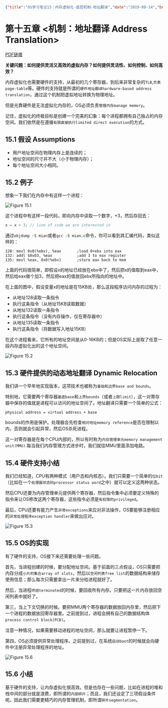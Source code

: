 ```json lw-blog-meta
{"title":"OS学习笔记15：内存虚拟化-底层机制-地址翻译","date":"2019-08-14","brev":"与CPU虚拟化一样，内存虚拟化也需要硬件的支持来达到理想的效率。","tags":["OS"],"path":"blog/2019/190814-OS学习笔记-15.md"}
```



# 第十五章 <机制：地址翻译 Address Translation>

[PDF链接](http://pages.cs.wisc.edu/~remzi/OSTEP/vm-mechanism.pdf)

**关键问题：如何提供灵活又高效的虚拟内存？如何提供灵活性、如何控制、如何高效？**

内存虚拟化也需要硬件的支持，从最初的几个寄存器，到后来非常复杂的`TLB`,`页表page-table`等。硬件的支持就是所谓的`硬件地址翻译hardware-based address translation`，通过这个机制把虚拟地址转换为物理地址。

但是光靠硬件是无法虚拟化内存的，OS必须负责`管理内存manage memory`。

记住，虚拟化的终极目标是创建一个完美的幻象：每个进程都拥有自己独占的内存空间。我们依然是在遵循`有限直接执行limited direct execution`的方式。

## 15.1 假设 Assumptions

- 用户地址空间在物理内存上是连续的；
- 地址空间的尺寸并不大（小于物理内存）；
- 每个地址空间大小相同。

## 15.2 例子

想象一下我们在内存中有这样一个进程：

![Figure 15.1](https://raw.githubusercontent.com/Saodd/Saodd.github.io.backup-Jun2020/master/static/blog/2019-08-14-Fig-15-1.png)

这个进程中有这样一段代码，即向内存中读取一个数字，+3，然后存回去：

```c
x = x + 3; // line of code we are interested in
```

通过`objdump -S mian`或者`gcc -S mian.c`命令，你可以看到其汇编代码，类似这样的：

```x86asm
128: movl 0x0(%ebx), %eax       ;load 0+ebx into eax
132: addl $0x03, %eax           ;add 3 to eax register
135: movl %eax, 0x0(%ebx)       ;store eax back to mem
```

上面的代码很简单，即假设x的地址已经放在ebx中了，然后把x的值取到eax中，然后给eax做个加3，然后把eax的值放回ebx所指向的地址中。

在上面的图中，假设变量x的地址是在15KB处，那么这段程序访问内存的过程为：

- 从地址128读取一条指令
- 执行这条指令（从地址15KB读取数据）
- 从地址132读取一条指令
- 执行这条指令（没有内存操作，仅在寄存器中）
- 从地址135读取一条指令
- 执行这条指令（将数据写入地址15KB）

在这个进程看来，它所有的地址空间是从0-16KB的；但是OS实际上是取了任意一段内存虚拟化出的这个地址空间。

![Figure 15.2](https://raw.githubusercontent.com/Saodd/Saodd.github.io.backup-Jun2020/master/static/blog/2019-08-14-Fig-15-2.png)

## 15.3 硬件提供的动态地址翻译 Dynamic Relocation

我们讲一个早年地实现版本，这项技术也被称为`基础和边界base and bounds`。

特别地，它需要两个寄存器`基底base`和`上界bounds`（或者`上限limit`），这一对寄存器中保存的值就是进程可以访问的地址空间了。地址翻译只需要一个简单的公式：

```text
physical address = virtual address + base
```

bounds的作用是保护。处理器会先检查`相对地址memory reference`是否在限制以内，否则就会引起异常，然后OS杀死进程。

这一对寄存器是在每个CPU内部的，所以有时称为`内存管理单元memory management unit(MMU)`.每当我们内存管理方式进步时，我们就往MMU里面添加电路。

## 15.4 硬件支持小结

我们已经知道，CPU有两种模式（用户态和内核态）。我们只需要一个简单的`位bit`（比如在一个`处理器状态码processor status word`之中）就可以定义这两种状态。

然后CPU还要为内存管理单元提供两个寄存器，然后指令集中必须要定义特殊的指令来让OS修改这两个寄存器，这些指令必须是`有权限的privileged`。

最后，CPU还要有能力产生`异常exceptions`来应对非法操作，OS要能够注册相应的`异常处理程序exception handler`来做出应对。

![Figure 15.3](https://raw.githubusercontent.com/Saodd/Saodd.github.io.backup-Jun2020/master/static/blog/2019-08-14-Fig-15-3.png)

## 15.5 OS的实现

有了硬件的支持，OS接下来还需要处理一些问题。

首先，当进程创建的时候，要分配地址空间。基于前面的三点假设，OS只需要把内存分成`小片的集合array of slots`，然后以`空闲列表free list`的数据结构来储存使用信息；那么每次只需要拿出一片来分给进程就好了。

然后，当进程`终结terminated`的时候，要回收所有内存。只要把这一片内存放回空闲列表中就好了。

第三，当上下文切换的时候。要把MMU两个寄存器的数据放回内存里，然后把下一个进程的数据放回寄存器里。之前提到过，进程会拥有自己的数据结构体`process control block(PCB)`。

注意一种情况，如果需要移动进程的地址空间，那么就要让进程暂停一下。

第四，OS必须提供异常处理程序。之前提到过，在系统`启动boot`的时候就会向硬件中注册异常处理程序的地址。

![Figure 15.6](https://raw.githubusercontent.com/Saodd/Saodd.github.io.backup-Jun2020/master/static/blog/2019-08-14-Fig-15-6.png)

## 15.6 小结

基于硬件的支持，让内存虚拟化很高效。但是也存在一些问题，比如在进程的堆和栈中间的部分就是浪费，即所谓的`内部碎片`；而且，我们还设定了三项假设条件呢。因此我们需要更精巧的内存管理机制，即所谓`碎片segmentation`。
